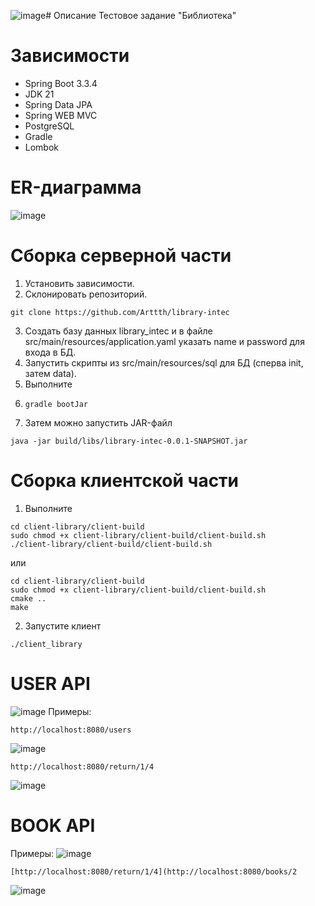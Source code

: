 ![image](https://github.com/user-attachments/assets/3c51378a-8a2b-4933-b1bf-e74bfa153533)# Описание
Тестовое задание "Библиотека"
# Зависимости
- Spring Boot 3.3.4
- JDK 21
- Spring Data JPA
- Spring WEB MVC
- PostgreSQL
- Gradle
- Lombok
# ER-диаграмма
![image](https://github.com/user-attachments/assets/567a3dc8-ee31-419f-a0d4-bd452ce3c457)
# Сборка серверной части
1. Установить зависимости.
2. Склонировать репозиторий.
```
git clone https://github.com/Arttth/library-intec
```
3. Создать базу данных library_intec и в файле src/main/resources/application.yaml указать name и password для входа в БД.
4. Запустить скрипты из src/main/resources/sql для БД (сперва init, затем data).
5. Выполните
6. ```
   gradle bootJar
   ```
7. Затем можно запустить JAR-файл
```
java -jar build/libs/library-intec-0.0.1-SNAPSHOT.jar
```
# Сборка клиентской части
1. Выполните
```
cd client-library/client-build
sudo chmod +x client-library/client-build/client-build.sh
./client-library/client-build/client-build.sh
```
или 
```
cd client-library/client-build
sudo chmod +x client-library/client-build/client-build.sh
cmake ..
make
```
2. Запустите клиент
```
./client_library
```
# USER API
![image](https://github.com/user-attachments/assets/7f99e3b8-1e33-4ba8-a133-715e3c2dee5b)
Примеры:
```
http://localhost:8080/users
```
![image](https://github.com/user-attachments/assets/7cdd688a-3fba-47bf-b005-1b6ae15deafd)
```
http://localhost:8080/return/1/4
```
![image](https://github.com/user-attachments/assets/bdec4873-9073-41f3-a067-8709c2a68d55)
# BOOK API
Примеры:
![image](https://github.com/user-attachments/assets/9c491b0d-57f8-4989-8664-c3e00e26bd6d)
```
[http://localhost:8080/return/1/4](http://localhost:8080/books/2
```
![image](https://github.com/user-attachments/assets/dad36acb-1054-459c-96fe-ba37a7afb2a2)




